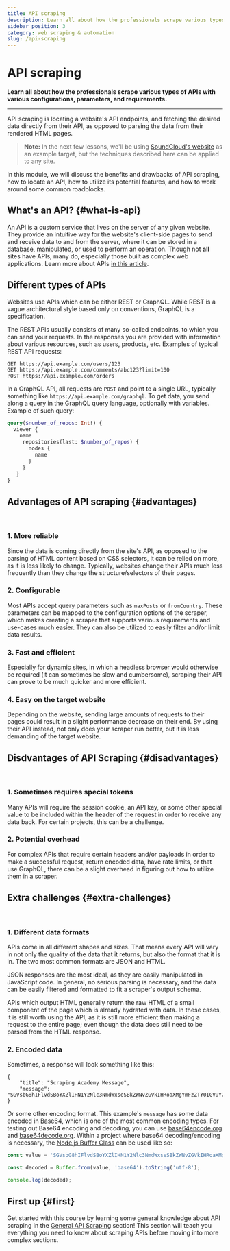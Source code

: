 ```yaml
---
title: API scraping
description: Learn all about how the professionals scrape various types of APIs with various configurations, parameters, and requirements.
sidebar_position: 3
category: web scraping & automation
slug: /api-scraping
---
```


# API scraping

**Learn all about how the professionals scrape various types of APIs with various configurations, parameters, and requirements.**

---

API scraping is locating a website's API endpoints, and fetching the desired data directly from their API, as opposed to parsing the data from their rendered HTML pages.

> **Note:** In the next few lessons, we'll be using [SoundCloud's website](https://soundcloud.com) as an example target, but the techniques described here can be applied to any site.

In this module, we will discuss the benefits and drawbacks of API scraping, how to locate an API, how to utilize its potential features, and how to work around some common roadblocks.

## What's an API? {#what-is-api}

An API is a custom service that lives on the server of any given website. They provide an intuitive way for the website's client-side pages to send and receive data to and from the server, where it can be stored in a database, manipulated, or used to perform an operation. Though not **all** sites have APIs, many do, especially those built as complex web applications. Learn more about APIs [in this article](https://blog.apify.com/what-is-an-api/).

## Different types of APIs

Websites use APIs which can be either REST or GraphQL. While REST is a vague architectural style based only on conventions, GraphQL is a specification.

The REST APIs usually consists of many so-called endpoints, to which you can send your requests. In the responses you are provided with information about various resources, such as users, products, etc. Examples of typical REST API requests:

```text
GET https://api.example.com/users/123
GET https://api.example.com/comments/abc123?limit=100
POST https://api.example.com/orders
```

In a GraphQL API, all requests are `POST` and point to a single URL, typically something like `https://api.example.com/graphql`. To get data, you send along a query in the GraphQL query language, optionally with variables. Example of such query:

```graphql
query($number_of_repos: Int!) {
  viewer {
    name
     repositories(last: $number_of_repos) {
       nodes {
         name
       }
     }
   }
}
```

## Advantages of API scraping {#advantages}

<br/>

### 1. More reliable

Since the data is coming directly from the site's API, as opposed to the parsing of HTML content based on CSS selectors, it can be relied on more, as it is less likely to change. Typically, websites change their APIs much less frequently than they change the structure/selectors of their pages.

### 2. Configurable

Most APIs accept query parameters such as `maxPosts` or `fromCountry`. These parameters can be mapped to the configuration options of the scraper, which makes creating a scraper that supports various requirements and use-cases much easier. They can also be utilized to easily filter and/or limit data results.

### 3. Fast and efficient

Especially for [dynamic sites](https://blog.apify.com/what-is-a-dynamic-page/), in which a headless browser would otherwise be required (it can sometimes be slow and cumbersome), scraping their API can prove to be much quicker and more efficient.

### 4. Easy on the target website

Depending on the website, sending large amounts of requests to their pages could result in a slight performance decrease on their end. By using their API instead, not only does your scraper run better, but it is less demanding of the target website.

## Disdvantages of API Scraping {#disadvantages}

<br/>

### 1. Sometimes requires special tokens

Many APIs will require the session cookie, an API key, or some other special value to be included within the header of the request in order to receive any data back. For certain projects, this can be a challenge.

### 2. Potential overhead

For complex APIs that require certain headers and/or payloads in order to make a successful request, return encoded data, have rate limits, or that use GraphQL, there can be a slight overhead in figuring out how to utilize them in a scraper.

<!-- These will be articles in the future -->

## Extra challenges {#extra-challenges}

<br/>

### 1. Different data formats

APIs come in all different shapes and sizes. That means every API will vary in not only the quality of the data that it returns, but also the format that it is in. The two most common formats are JSON and HTML.

JSON responses are the most ideal, as they are easily manipulated in JavaScript code. In general, no serious parsing is necessary, and the data can be easily filtered and formatted to fit a scraper's output schema.

APIs which output HTML generally return the raw HTML of a small component of the page which is already hydrated with data. In these cases, it is still worth using the API, as it is still more efficient than making a request to the entire page; even though the data does still need to be parsed from the HTML response.

### 2. Encoded data

Sometimes, a response will look something like this:

```javascripton
{
    "title": "Scraping Academy Message",
    "message": "SGVsbG8hIFlvdSBoYXZlIHN1Y2Nlc3NmdWxseSBkZWNvZGVkIHRoaXMgYmFzZTY0IGVuY29kZWQgbWVzc2FnZSEgV2UgaG9wZSB5b3UncmUgbGVhcm5pbmcgYSBsb3QgZnJvbSB0aGUgQXBpZnkgU2NyYXBpbmcgQWNhZGVteSE="
}
```

Or some other encoding format. This example's `message` has some data encoded in [Base64](https://en.wikipedia.org/wiki/Base64), which is one of the most common encoding types. For testing out Base64 encoding and decoding, you can use [base64encode.org](https://www.base64encode.org/) and [base64decode.org](https://www.base64decode.org/). Within a project where base64 decoding/encoding is necessary, the [Node.js Buffer Class](https://nodejs.org/api/buffer.html) can be used like so:

<!-- eslint-disable -->
```javascript
const value = 'SGVsbG8hIFlvdSBoYXZlIHN1Y2Nlc3NmdWxseSBkZWNvZGVkIHRoaXMgYmFzZTY0IGVuY29kZWQgbWVzc2FnZSEgV2UgaG9wZSB5b3UncmUgbGVhcm5pbmcgYSBsb3QgZnJvbSB0aGUgQXBpZnkgU2NyYXBpbmcgQWNhZGVteSE=';

const decoded = Buffer.from(value, 'base64').toString('utf-8');

console.log(decoded);
```

## First up {#first}

Get started with this course by learning some general knowledge about API scraping in the [General API Scraping](./general_api_scraping/index.md) section! This section will teach you everything you need to know about scraping APIs before moving into more complex sections.
